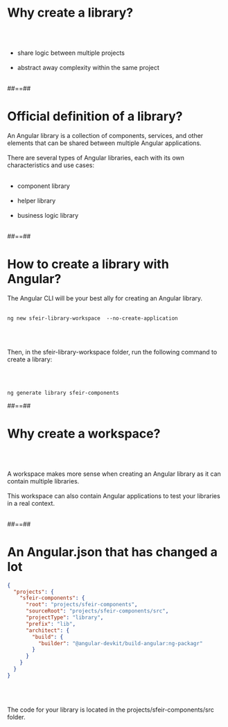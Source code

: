 # Why create a library?

<br/><br/>

- share logic between multiple projects <br/><br/>
- abstract away complexity within the same project <br/><br/>

##==##

# Official definition of a library?

An Angular library is a collection of components, services, and other elements that can be shared between multiple Angular applications. <br/><br/>
There are several types of Angular libraries, each with its own characteristics and use cases:
<br/><br/>

- component library <br/><br/>
- helper library <br/><br/>
- business logic library <br/><br/>

##==##

<!-- .slide: class="with-code inconsolata" -->

# How to create a library with Angular?

The Angular CLI will be your best ally for creating an Angular library. <br/><br/>

```shell
ng new sfeir-library-workspace  --no-create-application
```

<!-- .element: class="big-code" -->

<br/><br/>

Then, in the sfeir-library-workspace folder, run the following command to create a library:

<br/><br/>

```shell
ng generate library sfeir-components
```

<!-- .element: class="big-code" -->

##==##

# Why create a workspace?

<br/><br/>

A workspace makes more sense when creating an Angular library as it can contain multiple libraries. <br/><br/>
This workspace can also contain Angular applications to test your libraries in a real context. <br/><br/>

##==##

<!-- .slide: class="with-code inconsolata" -->

# An Angular.json that has changed a lot

```json
{
  "projects": {
    "sfeir-components": {
      "root": "projects/sfeir-components",
      "sourceRoot": "projects/sfeir-components/src",
      "projectType": "library",
      "prefix": "lib",
      "architect": {
        "build": {
          "builder": "@angular-devkit/build-angular:ng-packagr"
        }
      }
    }
  }
}
```

<!-- .element: class="small-code" -->

<br/><br/>

The code for your library is located in the projects/sfeir-components/src folder. <br/><br/>
